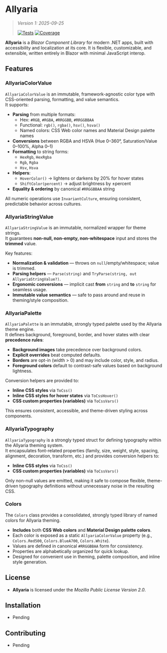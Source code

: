 # Allyaria

> *Version 1: 2025-09-25*
>
> [![Tests](https://github.com/ja-sanborn/allyaria/actions/workflows/tests.yml/badge.svg?branch=main)](https://github.com/ja-sanborn/allyaria/actions/workflows/tests.yml)
> [![Coverage](https://ja-sanborn.github.io/allyaria/badge_line.svg)](https://ja-sanborn.github.io/allyaria/)

**Allyaria** is a *Blazor Component Library* for modern .NET apps, built with accessibility and localization at its
core. It is flexible, customizable, and extensible, written entirely in Blazor with minimal JavaScript interop.

## Features

### AllyariaColorValue

`AllyariaColorValue` is an immutable, framework-agnostic color type with CSS-oriented parsing, formatting, and value
semantics.  
It supports:

* **Parsing** from multiple formats:
    * Hex: `#RGB`, `#RGBA`, `#RRGGBB`, `#RRGGBBAA`
    * Functional: `rgb()`, `rgba()`, `hsv()`, `hsva()`
    * Named colors: CSS Web color names and Material Design palette names
* **Conversions** between RGBA and HSVA (Hue 0–360°, Saturation/Value 0–100%, Alpha 0–1)
* **Formatting** to string forms:
    * `HexRgb`, `HexRgba`
    * `Rgb`, `Rgba`
    * `Hsv`, `Hsva`
* **Helpers**:
    * `HoverColor()` → lightens or darkens by 20% for hover states
    * `ShiftColor(percent)` → adjust brightness by ±percent
* **Equality & ordering** by canonical `#RRGGBBAA` string

All numeric operations use `InvariantCulture`, ensuring consistent, predictable behavior across cultures.

### AllyariaStringValue

`AllyariaStringValue` is an immutable, normalized wrapper for theme strings.  
It guarantees **non-null, non-empty, non-whitespace** input and stores the **trimmed** value.

Key features:

* **Normalization & validation** — throws on `null`/empty/whitespace; value is trimmed.
* **Parsing helpers** — `Parse(string)` and `TryParse(string, out AllyariaStringValue?)`.
* **Ergonomic conversions** — implicit cast **from** `string` and **to** `string` for seamless usage.
* **Immutable value semantics** — safe to pass around and reuse in theming/style composition.

### AllyariaPalette

`AllyariaPalette` is an immutable, strongly typed palette used by the Allyaria theme engine.  
It defines background, foreground, border, and hover states with clear **precedence rules**:

* **Background images** take precedence over background colors.
* **Explicit overrides** beat computed defaults.
* **Borders** are opt-in (width > 0) and may include color, style, and radius.
* **Foreground colors** default to contrast-safe values based on background lightness.

Conversion helpers are provided to:

* **Inline CSS styles** via `ToCss()`
* **Inline CSS styles for hover states** via `ToCssHover()`
* **CSS custom properties (variables)** via `ToCssVars()`

This ensures consistent, accessible, and theme-driven styling across components.

### AllyariaTypography

`AllyariaTypography` is a strongly typed struct for defining typography within the Allyaria theming system.  
It encapsulates font-related properties (family, size, weight, style, spacing, alignment, decoration, transform, etc.)
and provides conversion helpers to:

* **Inline CSS styles** via `ToCss()`
* **CSS custom properties (variables)** via `ToCssVars()`

Only non-null values are emitted, making it safe to compose flexible, theme-driven typography definitions without
unnecessary noise in the resulting CSS.

### Colors

The `Colors` class provides a consolidated, strongly typed library of named colors for Allyaria theming.

* **Includes** both **CSS Web colors** and **Material Design palette colors**.
* Each color is exposed as a static `AllyariaColorValue` property (e.g., `Colors.Red500`, `Colors.BlueA700`,
  `Colors.White`).
* Values are defined in canonical `#RRGGBBAA` form for consistency.
* Properties are alphabetically organized for quick lookup.
* Designed for convenient use in theming, palette composition, and inline style generation.

## License

* **Allyaria** is licensed under the *Mozilla Public License Version 2.0*.

## Installation

* Pending

## Contributing

* Pending
